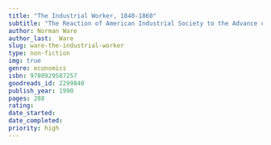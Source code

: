 ```yaml
---
title: "The Industrial Worker, 1840-1860"
subtitle: "The Reaction of American Industrial Society to the Advance of the Industrial Revolution"
author: Norman Ware
author_last:  Ware
slug: ware-the-industrial-worker
type: non-fiction
img: true
genre: economics
isbn: 9780929587257
goodreads_id: 2299840
publish_year: 1990
pages: 288
rating: 
date_started:
date_completed:
priority: high
---
```

